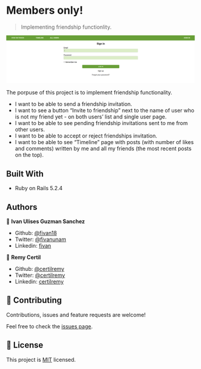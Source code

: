 # Members only!

> Implementing friendship functionlity.

<p align="center">
    <img src="app.png">
</p>

The porpuse of this project is to implement friendship functionality.

- I want to be able to send a friendship invitation.
- I want to see a button “Invite to friendship” next to the name of user who is not my friend yet - on both users’ list and single user page.
- I want to be able to see pending friendship invitations sent to me from other users.
- I want to be able to accept or reject friendships invitation.
- I want to be able to see “Timeline” page with posts (with number of likes and comments) written by me and all my friends (the most recent posts on the top).

## Built With

- Ruby on Rails 5.2.4


## Authors

👤 **Ivan Ulises Guzman Sanchez**

- Github: [@fivan18](https://github.com/fivan18)
- Twitter: [@fivanunam](https://twitter.com/fivanunam)
- Linkedin: [fivan](https://www.linkedin.com/in/fivan)

👤 **Remy Certil**

- Github: [@certilremy](https://github.com/certilremy)
- Twitter: [@certilremy](https://twitter.com/certilremy)
- Linkedin: [certilremy](https://linkedin.com/in/certilremy)

## 🤝 Contributing

Contributions, issues and feature requests are welcome!

Feel free to check the [issues page]().

## 📝 License

This project is [MIT]() licensed.
